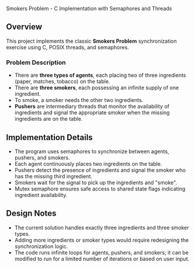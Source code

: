 Smokers Problem - C Implementation with Semaphores and Threads

## Overview

This project implements the classic **Smokers Problem** synchronization exercise using C, POSIX threads, and semaphores.

### Problem Description

- There are **three types of agents**, each placing two of three ingredients (paper, matches, tobacco) on the table.
- There are **three smokers**, each possessing an infinite supply of one ingredient.
- To smoke, a smoker needs the other two ingredients.
- **Pushers** are intermediary threads that monitor the availability of ingredients and signal the appropriate smoker when the missing ingredients are on the table.

## Implementation Details

- The program uses semaphores to synchronize between agents, pushers, and smokers.
- Each agent continuously places two ingredients on the table.
- Pushers detect the presence of ingredients and signal the smoker who has the missing third ingredient.
- Smokers wait for the signal to pick up the ingredients and "smoke".
- Mutex semaphore ensures safe access to shared state flags indicating ingredient availability.

## Design Notes

- The current solution handles exactly three ingredients and three smoker types.
- Adding more ingredients or smoker types would require redesigning the synchronization logic.
- The code runs infinite loops for agents, pushers, and smokers; it can be modified to run for a limited number of iterations or based on user input.
